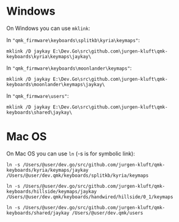 # Windows

On Windows you can use `mklink`:
 
In `"qmk_firmware\keyboards\splitkb\kyria\keymaps"`:

 `mklink /D jaykay E:\Dev.Go\src\github.com\jurgen-kluft\qmk-keyboards\kyria\keymaps\jaykay\`

In `"qmk_firmware\keyboards\moonlander\keymaps"`:

 `mklink /D jaykay E:\Dev.Go\src\github.com\jurgen-kluft\qmk-keyboards\moonlander\keymaps\jaykay\`

In `"qmk_firmware\users"`:

 `mklink /D jaykay E:\Dev.Go\src\github.com\jurgen-kluft\qmk-keyboards\shared\jaykay\`

 
# Mac OS

On Mac OS you can use `ln` (-s is for symbolic link):

`ln -s /Users/@user/dev.go/src/github.com/jurgen-kluft/qmk-keyboards/kyria/keymaps/jaykay /Users/@user/dev.qmk/keyboards/splitkb/kyria/keymaps`

`ln -s /Users/@user/dev.go/src/github.com/jurgen-kluft/qmk-keyboards/hillside/keymaps/jaykay /Users/@user/dev.qmk/keyboards/handwired/hillside/0_1/keymaps`

`ln -s /Users/@user/dev.go/src/github.com/jurgen-kluft/qmk-keyboards/shared/jaykay /Users/@user/dev.qmk/users`